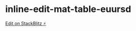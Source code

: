 # inline-edit-mat-table-euursd

[Edit on StackBlitz ⚡️](https://stackblitz.com/edit/inline-edit-mat-table-euursd)